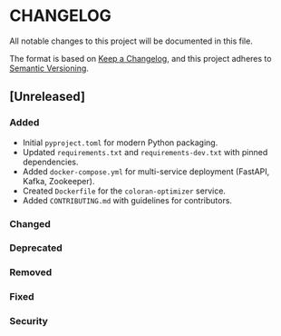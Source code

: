 # CHANGELOG

All notable changes to this project will be documented in this file.

The format is based on [Keep a Changelog](https://keepachangelog.com/en/1.0.0/),
and this project adheres to [Semantic Versioning](https://semver.org/spec/v2.0.0.html).

## [Unreleased]

### Added
- Initial `pyproject.toml` for modern Python packaging.
- Updated `requirements.txt` and `requirements-dev.txt` with pinned dependencies.
- Added `docker-compose.yml` for multi-service deployment (FastAPI, Kafka, Zookeeper).
- Created `Dockerfile` for the `coloran-optimizer` service.
- Added `CONTRIBUTING.md` with guidelines for contributors.

### Changed

### Deprecated

### Removed

### Fixed

### Security

